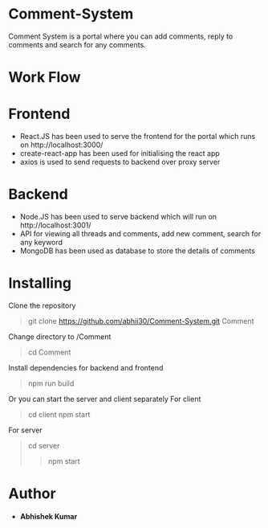 # Comment-System
Comment System is a portal where you can add comments, reply to comments and search for any comments.

# Work Flow

# Frontend
* React.JS has been used to serve the frontend for the portal which runs on http://localhost:3000/
* create-react-app has been used for initialising the react app
* axios is used to send requests to backend over proxy server

# Backend
* Node.JS has been used to serve backend which will run on http://localhost:3001/
* API for viewing all threads and comments, add new comment, search for any keyword
* MongoDB has been used as database to store the details of comments

# Installing
 Clone the repository
> git clone https://github.com/abhii30/Comment-System.git Comment

Change directory to /Comment
> cd Comment

Install dependencies for backend and frontend
> npm run build

Or you can start the server and client separately
For client
> cd client
> npm start

For server
> cd server
>> npm start

# Author
* #### Abhishek Kumar
